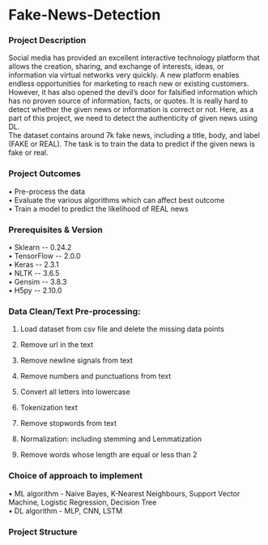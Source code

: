 # Fake-News-Detection

### Project Description
Social media has provided an excellent interactive technology platform that allows the creation, sharing, and exchange of interests, ideas, or information via virtual networks very quickly. A new platform enables endless opportunities for marketing to reach new or existing customers. However, it has also opened the devil’s door for falsified information which has no proven source of information, facts, or quotes. It is really hard to detect whether the given news or information is correct or not. Here, as a part of this project, we need to detect the authenticity of given news using DL.              
The dataset contains around 7k fake news, including a title, body, and label (FAKE or REAL). The task is to train the data to predict if the given news is fake or real.

### Project Outcomes
•	Pre-process the data  
•	Evaluate the various algorithms which can affect best outcome  
•	Train a model to predict the likelihood of REAL news

### Prerequisites & Version
•	Sklearn -- 0.24.2  
•	TensorFlow -- 2.0.0  
•	Keras -- 2.3.1  
•	NLTK -- 3.6.5  
•	Gensim -- 3.8.3  
•	H5py -- 2.10.0  

### Data Clean/Text Pre-processing:
  1. Load dataset from csv file and delete the missing data points

  2. Remove url in the text

  3. Remove newline signals from text

  4. Remove numbers and punctuations from text

  5. Convert all letters into lowercase

  6. Tokenization text

  7. Remove stopwords from text

  8. Normalization: including stemming and Lemmatization

  9. Remove words whose length are equal or less than 2

### Choice of approach to implement
•	ML algorithm - Naive Bayes, K-Nearest Neighbours, Support Vector Machine, Logistic Regression, Decision Tree  
•	DL algorithm - MLP, CNN, LSTM

### Project Structure
